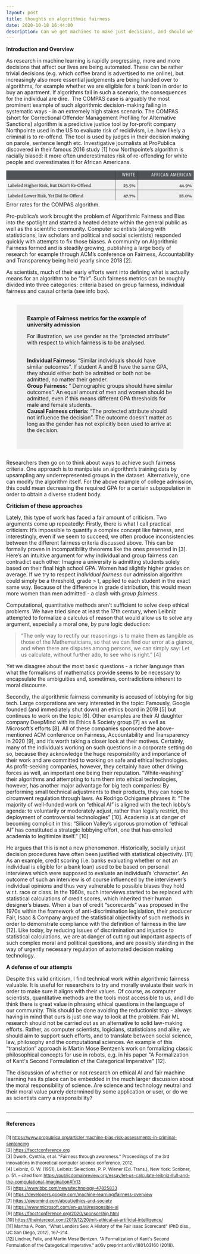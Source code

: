 ```yaml
---
layout: post
title: thoughts on algorithmic fairness
date: 2020-10-18 16:44:00
description: Can we get machines to make just decisions, and should we try?
---
```

**Introduction and Overview**

As research in machine learning is rapidly progressing, more and more decisions that affect our lives are being automated. These can be rather trivial decisions (e.g. which coffee brand is advertised to me online), but increasingly also more essential judgements are being handed over to algorithms, for example whether we are eligible for a bank loan in order to buy an apartment. If algorithms fail in such a scenario, the consequences for the individual are dire.
 The COMPAS case is arguably the most prominent example of such algorithmic decision-making failing in systematic ways - in an extremely high stakes scenario.  The COMPAS (short for Correctional Offender Management Profiling for Alternative Sanctions) algorithm is a predictive justice tool by for-profit company Northpointe used in the US to evaluate risk of recidivism, i.e. how likely a criminal is to re-offend. The tool is used by judges in their decision making on parole, sentence length etc.  Investigative journalists at ProPublica discovered in their famous 2016 study [1] how Northpointe’s algorithm is racially biased: it more often underestimates risk of re-offending for white people and overestimates it for African Americans. 
 
<div class="img">
	<img class="col three" src="/img/compas_scores.png">
</div>
<div class="col three caption">
	Error rates for the COMPAS algorithm.
</div>

Pro-publica’s work brought the problem of Algorithmic Fairness and Bias into the spotlight and started a heated debate within the general public as well as the scientific community. 
Computer scientists (along with statisticians, law scholars and political and social scientists) responded quickly with attempts to fix those biases. A community on Algorithmic Fairness formed and is steadily growing, publishing a large body of research for example through ACM’s conference on Fairness, Accountability and Transparency being held yearly since 2018 [2]. 

As scientists, much of their early efforts went into defining what is actually means for an algorithm to be “fair”. Such fairness metrics can be roughly divided into three categories: criteria based on group fairness, individual fairness and causal criteria (see info box). 

<div style="background:#efefef; padding:2em; margin: 2em 2em 2em;">
<b> Example of Fairness metrics for the example of university admission </b> <br>


For illustration, we use gender as the “protected attribute” with respect to which fairness is to be analysed.  <br><br>


<b> Individual Fairness: </b> “Similar individuals should have similar outcomes”. If student A and B have the same GPA, they should either both be admitted or both not be admitted, no matter their gender. <br>
<b> Group Fairness: </b> “ Demographic groups should have similar outcomes”. An equal amount of men and women should be admitted, even if this means different GPA thresholds for male and female students. <br>
<b> Causal Fairness criteria: </b> “The protected attribute should not influence the decision”. The outcome doesn’t matter as long as the gender has not explicitly been used to arrive at the decision.
</div>


Researchers then go on to think about ways to achieve such fairness criteria. One approach is to manipulate an algorithm’s training data by upsampling any underrepresented groups in the dataset. Alternatively, one can modify the algorithm itself. For the above example of college admission, this could mean decreasing the required GPA for a certain subpopulation in order to obtain a diverse student body.

**Criticism of these approaches**

Lately, this type of work has faced a fair amount of criticism. Two arguments come up repeatedly: 
Firstly, there is what I call practical criticism: It’s impossible to quantify a complex concept like fairness, and interestingly, even if we seem to succeed, we often produce inconsistencies between the different fairness criteria discussed above. This can be formally proven in incompatibility theorems like the ones presented in [3]. Here’s an intuitive argument for why individual and group fairness can contradict each other: Imagine a university is admitting students solely based on their final high school GPA. Women had slightly higher grades on average. If we try to respect *individual fairness* our admission algorithm could simply be a threshold, grade > t, applied to each student in the exact same way. Because of the difference in grade distribution, this would mean more women than men admitted - a clash with *group fairness*. 

Computational, quantitative methods aren’t sufficient to solve deep ethical problems. We have tried since at least the 17th century, when Leibniz attempted to formalize a calculus of reason that would allow us to solve any argument, especially a moral one, by pure logic deduction:   	
<blockquote>
	“The only way to rectify our reasonings is to make them as tangible as those of the 
  Mathematicians, so that we can find our error at a glance, and when there are
 	disputes  among persons, we can simply say: 
 Let us calculate, without further ado, to see who is right.” [4]
</blockquote>
Yet we disagree about the most basic questions - a richer language than what the formalisms of mathematics provide seems to be necessary to encapsulate the ambiguities and, sometimes, contradictions inherent to moral discourse. 

Secondly, the algorithmic fairness community is accused of lobbying for big tech. Large corporations are very interested in the topic: Famously, Google founded (and immediately shut down) an ethics board in 2019 [5] but continues to work on the topic [6]. Other examples are their AI daughter company DeepMind with its Ethics & Society group [7] as well as Microsoft’s efforts [8]. All of these companies sponsored the above-mentioned ACM conference on Fairness, Accountability and Transparency in 2020 [9], and it’s worth taking a closer look at their motives.
Certainly, many of the individuals working on such questions in a corporate setting do so, because they acknowledge the huge responsibility and importance of their work and are committed to working on safe and ethical technologies. As profit-seeking companies, however, they certainly have other driving forces as well, an important one being their reputation. “White-washing” their algorithms and attempting to turn them into ethical technologies, however, has another major advantage for big tech companies: By performing small technical adjustments to their products, they can hope to circumvent regulation through laws. As Rodrigo Ochigame phrases it: “The majority of well-funded work on “ethical AI” is aligned with the tech lobby’s agenda: to voluntarily or moderately adjust, rather than legally restrict, the deployment of controversial technologies” [10]. Academia is at danger of becoming complicit in this: “Silicon Valley’s vigorous promotion of “ethical AI” has constituted a strategic lobbying effort, one that has enrolled academia to legitimize itself.” [10] 

He argues that this is not a new phenomenon. Historically, socially unjust decision procedures have often been justified with statistical objectivity. [11] As an example, credit scoring (i.e. banks evaluating whether or not an individual is eligible for a bank loan) used to be based on personal interviews which were supposed to evaluate an individual’s ‘character’. An outcome of such an interview is of course influenced by the interviewer’s individual opinions and thus very vulnerable to possible biases they hold w.r.t. race or class. In the 1960s, such interviews started to be replaced with statistical calculations of credit scores, which inherited their human designer’s biases. When a ban of credit “scorecards” was proposed in the 1970s within the framework of anti-discrimination legislation, their producer Fair, Isaac & Company argued the statistical objectivity of such methods in order to demonstrate compliance with the definition of fairness in the law [12]. Like today, by reducing issues of discrimination and injustice to statistical calculations, we are at danger of cutting out important aspects of such complex moral and political questions, and are possibly standing in the way of urgently necessary regulation of automated decision making technology.  

**A defense of our attempts** 

Despite this valid criticism, I find technical work within algorithmic fairness valuable. It is useful for researchers to try and morally evaluate their work in order to make sure it aligns with their values. Of course, as computer scientists, quantitative methods are the tools most accessible to us, and I do think there is great value in phrasing ethical questions in the language of our community. This should be done avoiding the reductionist trap - always having in mind that ours is just one way to look at the problem. 
Fair ML research should not be carried out as an alternative to solid law-making efforts. Rather, as computer scientists, logicians, statisticians and alike, we should aim to support such efforts, and to translate between social science, law, philosophy and the computational sciences. An example of this “translation” approach is Martin Mose Bentzen’s work on formalizing classic philosophical concepts for use in robots, e.g. in his paper "A Formalization of Kant's Second Formulation of the Categorical Imperative" [12].

The discussion of whether or not research on ethical AI and fair machine learning has its place can be embedded in the much larger discussion about the moral responsibility of science. Are science and technology neutral and their moral value purely determined by some application or user, or do we as scientists carry a responsibility? 
<br>
<br>

------
#### References
<small>
[1] <a href="https://www.propublica.org/article/machine-bias-risk-assessments-in-criminal-sentencing">https://www.propublica.org/article/ machine-bias-risk-assessments-in-criminal-sentencing</a>  <br>
[2] <a href="https://facctconference.org">https://facctconference.org</a>  <br>
[3] Dwork, Cynthia, et al. "Fairness through awareness." Proceedings of the 3rd innovations in theoretical computer science conference. 2012.  <br>
[4] Leibniz, G. W. (1951), Leibniz: Selections, P. P. Wiener (Ed. Trans.), New York: Scribner, p. 51. – cited from <a href="https://publicdomainreview.org/essay/let-us-calculate-leibniz-llull-and-the-computational-imagination#fn13"> https://publicdomainreview.org/essay/let-us-calculate-leibniz-llull-and-the-computational-imagination#fn13</a>  <br>
[5] <a href="https://www.bbc.com/news/technology-47825833">https://www.bbc.com/news/technology-47825833</a>  <br>
[6] <a href="https://developers.google.com/machine-learning/fairness-overview">https://developers.google.com/machine-learning/fairness-overview</a>  <br>
[7] <a href="https://deepmind.com/about/ethics-and-society">https://deepmind.com/about/ethics-and-society</a>  <br>
[8] <a href="https://www.microsoft.com/en-us/ai/responsible-ai">https://www.microsoft.com/en-us/ai/responsible-ai</a>  <br>
[9] <a href="https://facctconference.org/2020/sponsorship.html">https://facctconference.org/2020/sponsorship.html</a>  <br>
[10] <a href="https://theintercept.com/2019/12/20/mit-ethical-ai-artificial-intelligence/">https://theintercept.com/2019/12/20/mit-ethical-ai-artificial-intelligence/</a>  <br>
[11] Martha A. Poon, “What Lenders See: A History of the Fair Isaac Scorecard” (PhD diss., UC San Diego, 2012), 167–214.  <br>
[12] Lindner, Felix, and Martin Mose Bentzen. "A Formalization of Kant's Second Formulation of the Categorical Imperative." arXiv preprint arXiv:1801.03160 (2018).  <br>
</small>


